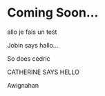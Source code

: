# Coming Soon...
allo je fais un test


Jobin says hallo...

So does cedric


CATHERINE SAYS HELLO

Awignahan